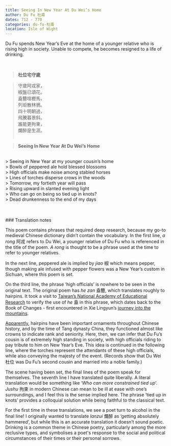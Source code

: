 ```yaml
---
title: Seeing In New Year At Du Wei’s Home
author: Du Fu 杜甫
dates: 712 - 770
categories: du-fu-杜甫
location: Isle of Wight
---
```

Du Fu spends New Year’s Eve at the home of a younger relative who is rising high in society.<!--more--> Unable to compete, he becomes resigned to a life of drinking.
  
<br>

>**杜位宅守歲**
  
>守歲阿戎家，<br>
>椒盤已頌花。<br>
>盍簪喧櫪馬，<br>
>列炬散林鴉。<br>
>四十明朝過，<br>
>飛騰暮景斜。<br>
>誰能更拘束，<br>
>爛醉是生涯。<br><br>

>**Seeing In New Year At Du Wei’s Home**
<br>      
> Seeing in New Year at my younger cousin’s home <br>
> Bowls of peppered ale hold blessed blossoms <br>
> High officials make noise among stabled horses <br>
> Lines of torches disperse crows in the woods <br>
> Tomorrow, my fortieth year will pass <br>
> Rising upward in slanted evening light <br>
> Who can go on being so tied up in knots? <br>
> Dead drunkenness to the end of my days  <br><br><br>

<p class="post-title divided p-name"></p>    
### Translation notes

This poem contains phrases that required deep research, because my go-to medieval Chinese dictionary didn’t contain the vocabulary. In the first line, *a rong* 阿戎 refers to Du Wei, a younger relative of Du Fu who is referenced in the title of the poem. *A rong* is thought to be a phrase used at the time to refer to younger relatives.

In the next line, peppered ale is implied by *jiao* ‌椒 which means pepper, though making ale infused with pepper flowers was a New Year’s custom in Sichuan, where this poem is set.

On the third line, the phrase ‘high officials’ is nowhere to be seen in the original text. The original poem has *he zan* 盍簪, which translates roughly to hairpins. It took a visit to [Taiwan’s National Academy of Educational Research](https://dict.revised.moe.edu.tw/dictView.jsp?ID=79872&la=0&powerMode=0) to verify the use of *he* 盍 in this phrase, which dates back to the Book of Changes - first encountered in Xie Lingyun’s [journey into the mountains](/read/index.html?poem=/poets/xie-lingyun-謝靈運/heading-to-north-mountain). 

[Apparently](https://web.prm.ox.ac.uk/rpr/index.php/object-biography-index/19-prmcollection/290-chinese-hairpins/index.html), hairpins have been important ornaments throughout Chinese history, and by the time of Tang dynasty China, they functioned almost like crowns to indicate rank and seniority. Here, then, we can infer that Du Fu’s cousin is of extremely high standing in society, with high officials riding to pay tribute to him on New Year’s Eve. This idea is continued in the following line, where the torches represent the attendants of these high officials, while also conveying the majesty of the event. (Records show that Du Wei 杜位 was Du Fu’s second cousin and married into a noble family.)

The scene having been set, the final lines of the poem speak for themselves. The seventh line I have translated quite liberally. A literal translation would be something like ‘*Who can more constrained tied up*’. *Jushu* 拘束 in modern Chinese can mean to be ill at ease with one’s surroundings, and I feel this is the sense implied here. The phrase ‘tied up in knots’ provides a colloquial solution while being faithful to the classical text. 

For the first time in these translations, we see a poet turn to alcohol in the final line! I originally wanted to translate *lanzui* 爛醉 as ‘getting absolutely hammered’, but while this is an accurate translation it doesn’t sound poetic. Drinking is a common theme in Chinese poetry, particularly among the more reclusive types, and symbolises a poet's response to the social and political circumstances of their times or their personal sorrows.